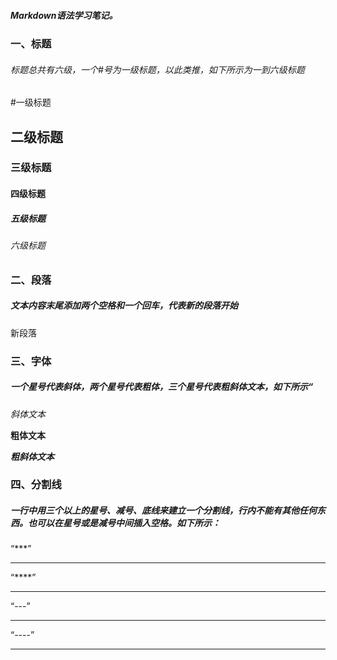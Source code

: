 ##### Markdown语法学习笔记。

### 一、标题

###### 标题总共有六级，一个#号为一级标题，以此类推，如下所示为一到六级标题

#一级标题

## 二级标题

### 三级标题

#### 四级标题

##### 五级标题

###### 六级标题

### 二、段落

##### 文本内容末尾添加两个空格和一个回车，代表新的段落开始

新段落

### 三、字体

##### 一个星号代表斜体，两个星号代表粗体，三个星号代表粗斜体文本，如下所示“

*斜体文本*

**粗体文本**

***粗斜体文本***

### 四、分割线

##### 一行中用三个以上的星号、减号、底线来建立一个分割线，行内不能有其他任何东西。也可以在星号或是减号中间插入空格。如下所示：

“***”

***

“****”

****

“---”

---

“----”

----









